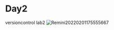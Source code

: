 # Day2
versioncontrol lab2 
![Remini20220201175555667](https://user-images.githubusercontent.com/101469019/159000262-a6c99f1b-32bc-40d1-8d5e-0129f7ac0670.jpg)
